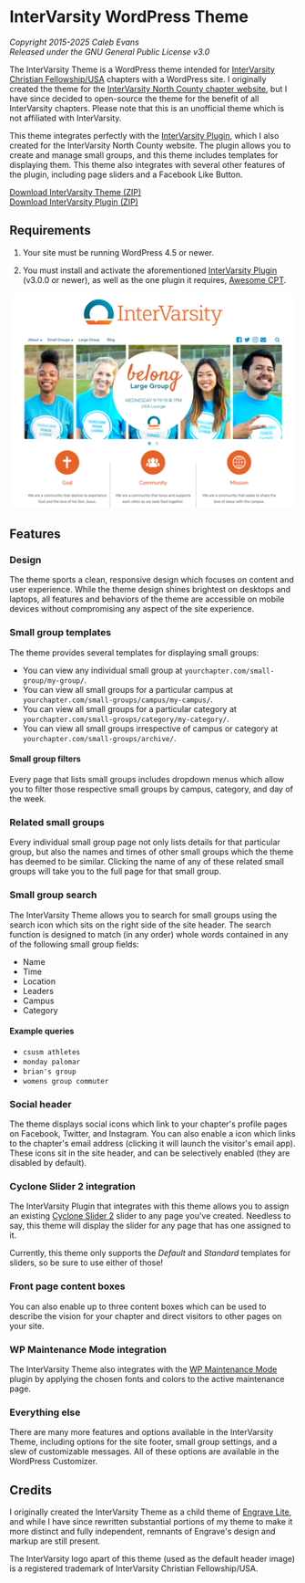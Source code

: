 # InterVarsity WordPress Theme

*Copyright 2015-2025 Caleb Evans*  
*Released under the GNU General Public License v3.0*

The InterVarsity Theme is a WordPress theme intended for [InterVarsity Christian
Fellowship/USA](https://intervarsity.org/) chapters with a WordPress site. I
originally created the theme for the [InterVarsity North County chapter
website](https://ivnorthcounty.org/), but I have since decided to open-source
the theme for the benefit of all InterVarsity chapters. Please note that this is
an unofficial theme which is not affiliated with InterVarsity.

This theme integrates perfectly with the [InterVarsity
Plugin](https://github.com/caleb531/intervarsity-plugin), which I also created
for the InterVarsity North County website. The plugin allows you to create and
manage small groups, and this theme includes templates for displaying them. This
theme also integrates with several other features of the plugin, including page
sliders and a Facebook Like Button.

[Download InterVarsity Theme (ZIP)](https://github.com/caleb531/intervarsity-theme/releases/download/v5.0.0/intervarsity-theme-5.0.0.zip)  
[Download InterVarsity Plugin (ZIP)](https://github.com/caleb531/intervarsity-plugin/releases/download/v4.0.0/intervarsity-plugin-4.0.0.zip)

## Requirements

1. Your site must be running WordPress 4.5 or newer.

2. You must install and activate the aforementioned [InterVarsity
Plugin](https://github.com/caleb531/intervarsity-plugin) (v3.0.0 or newer), as
well as the one plugin it requires, [Awesome
CPT](https://github.com/caleb531/awesome-cpt).

![Screenshot](screenshot.png)

## Features

### Design

The theme sports a clean, responsive design which focuses on content and user
experience. While the theme design shines brightest on desktops and laptops, all
features and behaviors of the theme are accessible on mobile devices without
compromising any aspect of the site experience.

### Small group templates

The theme provides several templates for displaying small groups:

- You can view any individual small group at `yourchapter.com/small-group/my-group/`.
- You can view all small groups for a particular campus at `yourchapter.com/small-groups/campus/my-campus/`.
- You can view all small groups for a particular category at `yourchapter.com/small-groups/category/my-category/`.
- You can view all small groups irrespective of campus or category at `yourchapter.com/small-groups/archive/`.

#### Small group filters

Every page that lists small groups includes dropdown menus which allow you to
filter those respective small groups by campus, category, and day of the week.

### Related small groups

Every individual small group page not only lists details for that particular
group, but also the names and times of other small groups which the theme has
deemed to be similar. Clicking the name of any of these related small groups
will take you to the full page for that small group.

### Small group search

The InterVarsity Theme allows you to search for small groups using the search
icon which sits on the right side of the site header. The search function is
designed to match (in any order) whole words contained in any of the following
small group fields:

- Name
- Time
- Location
- Leaders
- Campus
- Category

#### Example queries

- `csusm athletes`
- `monday palomar`
- `brian's group`
- `womens group commuter`

### Social header

The theme displays social icons which link to your chapter's profile pages on
Facebook, Twitter, and Instagram. You can also enable a icon which links to the
chapter's email address (clicking it will launch the visitor's email app). These
icons sit in the site header, and can be selectively enabled (they are disabled
by default).

### Cyclone Slider 2 integration

The InterVarsity Plugin that integrates with this theme allows you to assign an
existing [Cyclone Slider 2](https://wordpress.org/plugins/cyclone-slider-2/)
slider to any page you've created. Needless to say, this theme will display the
slider for any page that has one assigned to it.

Currently, this theme only supports the *Default* and *Standard* templates for
sliders, so be sure to use either of those!

### Front page content boxes

You can also enable up to three content boxes which can be used to describe the
vision for your chapter and direct visitors to other pages on your site.

### WP Maintenance Mode integration

The InterVarsity Theme also integrates with the [WP Maintenance
Mode](https://wordpress.org/plugins/wp-maintenance-mode/) plugin by applying the
chosen fonts and colors to the active maintenance page.

### Everything else

There are many more features and options available in the InterVarsity Theme,
including options for the site footer, small group settings, and a slew of
customizable messages. All of these options are available in the WordPress
Customizer.

## Credits

I originally created the InterVarsity Theme as a child theme of [Engrave
Lite](https://wordpress.org/themes/engrave-lite/), and while I have since
rewritten substantial portions of my theme to make it more distinct and fully
independent, remnants of Engrave's design and markup are still present.

The InterVarsity logo apart of this theme (used as the default header image) is
a registered trademark of InterVarsity Christian Fellowship/USA.
